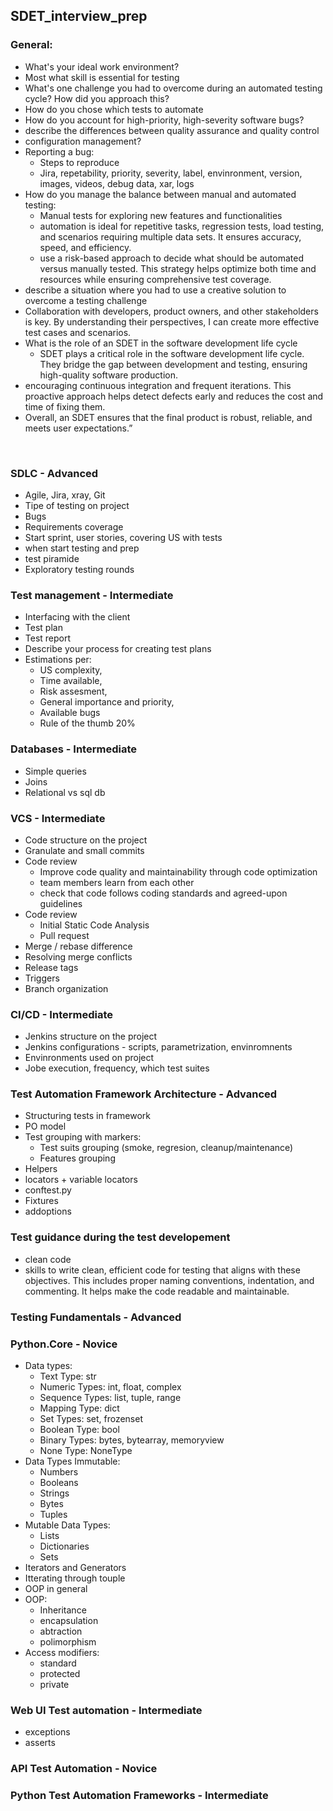 ## SDET_interview_prep

### General:
- What's your ideal work environment?
- Most what skill is essential for testing
- What's one challenge you had to overcome during an automated testing cycle? How did you approach this?
- How do you chose which tests to automate
- How do you account for high-priority, high-severity software bugs?
- describe the differences between quality assurance and quality control
- configuration management?
- Reporting a bug:
    - Steps to reproduce
    - Jira, repetability, priority, severity, label, envinronment, version, images, videos, debug data, xar, logs
- How do you manage the balance between manual and automated testing:
    - Manual tests for exploring new features and functionalities
    - automation is ideal for repetitive tasks, regression tests, load testing, and scenarios requiring multiple data sets. 
    It ensures accuracy, speed, and efficiency.
    - use a risk-based approach to decide what should be automated versus manually tested. 
    This strategy helps optimize both time and resources while ensuring comprehensive test coverage.
- describe a situation where you had to use a creative solution to overcome a testing challenge
- Collaboration with developers, product owners, and other stakeholders is key. By understanding their perspectives, I can create more effective test cases and scenarios.
- What is the role of an SDET in the software development life cycle
    - SDET plays a critical role in the software development life cycle. 
    They bridge the gap between development and testing, ensuring high-quality software production.
- encouraging continuous integration and frequent iterations. This proactive approach helps detect 
defects early and reduces the cost and time of fixing them. 
- Overall, an SDET ensures that the final product is robust, reliable, and meets user expectations.”

<br/>


### SDLC - Advanced
- Agile, Jira, xray, Git
- Tipe of testing on project
- Bugs
- Requirements coverage
- Start sprint, user stories, covering US with tests
- when start testing and prep
- test piramide
- Exploratory testing rounds



### Test management - Intermediate
- Interfacing with the client
- Test plan
- Test report
- Describe your process for creating test plans
- Estimations per:
    - US complexity, 
    - Time available, 
    - Risk assesment, 
    - General importance and priority, 
    - Available bugs
    - Rule of the thumb 20%


### Databases - Intermediate
- Simple queries
- Joins
- Relational vs sql db



### VCS - Intermediate
- Code structure on the project
- Granulate and small commits
- Code review
    - Improve code quality and maintainability through code optimization 
    - team members learn from each other
    - check that code follows coding standards and agreed-upon guidelines
- Code review
    - Initial Static Code Analysis
    - Pull request
- Merge / rebase difference
- Resolving merge conflicts
- Release tags
- Triggers
- Branch organization



### CI/CD - Intermediate
- Jenkins structure on the project
- Jenkins configurations - scripts, parametrization, envinromnents
- Envinronments used on project
- Jobe execution, frequency, which test suites



### Test Automation Framework Architecture - Advanced
- Structuring tests in framework
- PO model
- Test grouping with markers:
    - Test suits grouping (smoke, regresion, cleanup/maintenance)
    - Features grouping
- Helpers
- locators + variable locators
- conftest.py
- Fixtures
- addoptions




### Test guidance during the test developement
- clean code
- skills to write clean, efficient code for testing that aligns with these objectives.
This includes proper naming conventions, indentation, and commenting. It helps make the code readable and maintainable.


### Testing Fundamentals - Advanced


### Python.Core - Novice
- Data types:
    - Text Type: str
    - Numeric Types: 	int, float, complex
    - Sequence Types: 	list, tuple, range
    - Mapping Type: 	dict
    - Set Types: 	set, frozenset
    - Boolean Type: 	bool
    - Binary Types: 	bytes, bytearray, memoryview
    - None Type: 	NoneType
- Data Types Immutable:
    - Numbers
    - Booleans
    - Strings
    - Bytes
    - Tuples
- Mutable Data Types:
    - Lists
    - Dictionaries
    - Sets
- Iterators and Generators
- Itterating through touple
- OOP in general
- OOP:
    - Inheritance
    - encapsulation
    - abtraction
    - polimorphism
- Access modifiers:
    - standard
    - protected
    - private



### Web UI Test automation - Intermediate
- exceptions
- asserts


### API Test Automation - Novice


### Python Test Automation Frameworks - Intermediate
